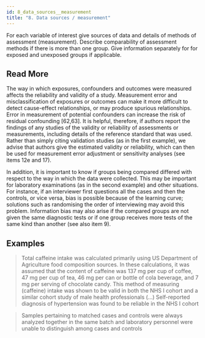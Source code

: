 ```yaml
---
id: 8_data_sources__measurement
title: "8. Data sources / measurement"
---
```

For each variable of interest give sources of data and details of methods of assessment (measurement). Describe comparability of assessment methods if there is more than one group. Give information separately for for exposed and unexposed groups if applicable.

## Read More

The way in which exposures, confounders and outcomes were measured affects the reliability and validity of a study. Measurement error and misclassification of exposures or outcomes can make it more difficult to detect cause-effect relationships, or may produce spurious relationships. Error in measurement of potential confounders can increase the risk of residual confounding [62,63]. It is helpful, therefore, if authors report the findings of any studies of the validity or reliability of assessments or measurements, including details of the reference standard that was used. Rather than simply citing validation studies (as in the first example), we advise that authors give the estimated validity or reliability, which can then be used for measurement error adjustment or sensitivity analyses (see items 12e and 17).

In addition, it is important to know if groups being compared differed with respect to the way in which the data were collected. This may be important for laboratory examinations (as in the second example) and other situations. For instance, if an interviewer first questions all the cases and then the controls, or vice versa, bias is possible because of the learning curve; solutions such as randomising the order of interviewing may avoid this problem. Information bias may also arise if the compared groups are not given the same diagnostic tests or if one group receives more tests of the same kind than another (see also item 9).

## Examples

> Total caffeine intake was calculated primarily using US Department of Agriculture food composition sources. In these calculations, it was assumed that the content of caffeine was 137 mg per cup of coffee, 47 mg per cup of tea, 46 mg per can or bottle of cola beverage, and 7 mg per serving of chocolate candy. This method of measuring (caffeine) intake was shown to be valid in both the NHS I cohort and a similar cohort study of male health professionals (...) Self-reported diagnosis of hypertension was found to be reliable in the NHS I cohort

> Samples pertaining to matched cases and controls were always analyzed together in the same batch and laboratory personnel were unable to distinguish among cases and controls